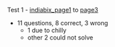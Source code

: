 Test 1 - [indiabix_page1](https://www.indiabix.com/verbal-reasoning/seating-arrangement/) to [page3](https://www.indiabix.com/verbal-reasoning/seating-arrangement/043001)
- 11 questions, 8 correct, 3 wrong
	- 1 due to chilly
	- other 2 could not solve